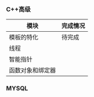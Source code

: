 ### C++高级
|模块|完成情况|
|  ----  | ----  |
|模板的特化|  待完成|
|线程| |
|智能指针| |
|函数对象和绑定器| |
#### 

### MYSQL


